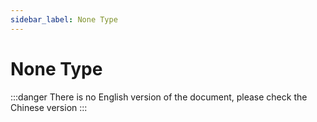 ```yaml
---
sidebar_label: None Type
---
```


# None Type

:::danger
There is no English version of the document, please check the Chinese version
:::
